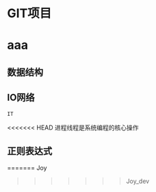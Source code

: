 # GIT项目
# aaa
## 数据结构

## IO网络
	IT
<<<<<<< HEAD
进程线程是系统编程的核心操作

## 正则表达式
=======
Joy

>>>>>>> Joy_dev

